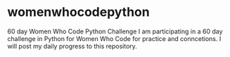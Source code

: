 # womenwhocodepython
60 day Women Who Code Python Challenge
I am participating in a 60 day challenge in Python for Women Who Code for practice and conncetions. I will post my daily progress to this repository.
